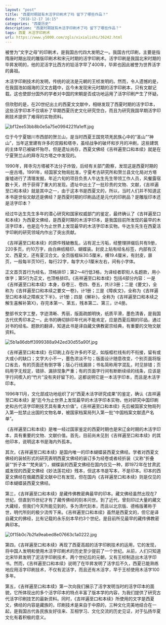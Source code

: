 ```yaml
---
layout: "post"
title: "西夏时期就有木活字印刷术了吗 留下了哪些作品？"
date: "2018-12-17 16:15"
categories: "西夏历史"
description: "西夏时期就有木活字印刷术了吗 留下了哪些作品？"
tags: 西夏 木活字印刷术
url: https://www.y5000.com/zgls/xixialishi/36242.html
---
```






被誉为“文字之母”的印刷术，是我国古代四大发明之一。我国古代印刷，主要是指隋唐时期出现的雕版印刷术和宋元时期的活字印刷术。活字印刷是我国北宋时期的毕昇发明的，他的泥活字比西方的铅活字早了400年，毕昇也因此被誉为世界活字的鼻祖。

木活字印刷技术的发明，传统的说法是元朝的王桢发明的。然而，令人遗憾的是，在我国浩如烟海的汉文古籍中，迄今未发现宋元时期的活字印刷本，只有文献记载。这也使部分国外的学者对中国的宋朝是否成功地运用了活字印刷产生了怀疑。

但欣慰的是，在20世纪出土的西夏文文献中，相继发现了西夏时期的活字印本，这些活字印本不仅填补了早期西夏历史文化研究空白，而且为研究我国早期活字印刷技术提供了难得的实物资料。

![bf12ee53bb8b0e5a75e0994221fa1eff.jpg](https://img.y5000.com/uploads/allimg/181030/bf12ee53bb8b0e5a75e0994221fa1eff.jpg)

位于今宁夏银川市西部的贺兰山，是当时西夏王国党项羌民族心中的“圣山”“神山”，当年这里建有许多的宫殿和塔寺，虽经战争的破坏和岁月的冲刷，这些建筑的主体早已被破坏殆尽，但是遗址尚存，西夏文佛经《吉祥遍至口和本续》就是在宁夏贺兰山的拜寺沟方塔之中发现的。

1990年，拜寺沟方塔被不法分子炸毁，后经有关部门勘察，发现这是西夏时期的一座古塔。1991年，经国家文物局批准，宁夏考古研究所和贺兰县文化局对方塔废墟进行了清理发掘，年近六旬的项目负责人牛达生先生带领工作人员，风餐露宿数十天，终于获得了重大的发现。遗址中出土了一批珍贵的文物、文献，《吉祥遍至口和本续》就是其中之一，由于这本书是西夏文的，所以，当时人们并不知道这本书是世俗文献还是佛经？是西夏时期的印刷品还是元代的印刷品？是雕版印本还是活字印本？

经过牛达生先生多年的潜心研究和国家权威部门的鉴定，最终确认了《吉祥遍至口和本续》为西夏文佛经，是西夏时期的木活字印本，是我国目前所发现的最早的木活字印本，也是迄今为止世界上发现最早的木活字印本实物。牛达生先生在西夏活字印刷的研究领域内作出了突出贡献。

《吉祥遍至口和本续》的原件残破散乱，沾有泥土污垢，经整理拼缀后共有9册，220多页，约10万字，由白麻纸精印，蝴蝶装。封皮上贴有经名标签，内部有汉文、西夏文，还有夏汉合文。全页版框纵30.5厘米，横19.4厘米，有封皮，扉页，一般每半页10行，每行22字，每字大小1厘米左右，间有小字体。

正文首页首行为经名，顶格排印；第2～4行低3格，为译经者职衔人名题款，用小体字；第5行为正文，也顶格排印。《吉祥遍至口和本续》包括4部分内容：一是《吉祥遍至口和本续》本身，存卷三、卷四、卷五，共计3册；二是《要文》，全称为《吉祥遍至口和本续之要文一卷》，计1册；三是《障疾文》，全称为《吉祥遍至口和本续之障疾文下半》，计1册；四是《解补》，全称为《吉祥遍至口和本续之解生喜解补第X》，存完本第一、第五，残本第二、第三，计4册。

整部书文字工整，字迹清晰、秀丽，版面疏朗明快，纸质平滑，墨色清香，是我国古代优秀印本之一。此书的确切排印年代尚不能肯定，应是西夏后期的印品，通过对书的经名、题款的翻译，知道此书是译自藏文佛教密宗经典，有重要的文物文献资料。

![5b1a86dbff3999388a942ed30d55a90f.jpg](https://img.y5000.com/uploads/allimg/181030/5b1a86dbff3999388a942ed30d55a90f.jpg)

《吉祥遍至口和本续》在印刷上存在许多的不足，如版框栏线有的不衔接，留有或大或小的缺口；文字大小不一，墨色浓淡不匀；版面设计随意改变，个别页面将版口省去，有的页面还有倒字等；版心行线漏排；书名简称用字混乱，时见排错；页码用字无规定，错排、漏排现象严重；有的页面字行间有断断续续的线条，应该是字行间楔入的“竹片”没有夹好留下的，这都说明它是一本活字印本，而且是木活字印本。

1996年11月，文化部成功地组织了对“西夏木活字研究成果”的鉴定，确认《吉祥遍至口和本续》是“迄今为止世界上发现最早的木活字印本实物，他对研究中国印刷史和古代活字印刷技艺具有重大价值”。《吉祥遍至口和本续》先后被国家文物局列入第一批禁止出国的文物名单，被国家档案局列入第一批“中国档案文献遗产名单”。

《吉祥遍至口和本续》是唯一经过国家鉴定的西夏时期也是宋辽金时期的木活字印本，具有重要的文物、文献价值。首先，目前尚未见到《吉祥遍至口和本续》的其他印本，说明这本书是海内外孤本。

其次，《吉祥遍至口和本续》是国内唯一的印本蝴蝶装西夏文佛经。学者对西夏文佛经的装帧形式的研究表明西夏文佛经的装订多为经卷或者经折装（又称“折叠装”“折子本”“梵夹装”），蝴蝶装的西夏文佛经在国内仅见一种，即1972年在甘肃武威发现的西夏文佛经《妙法莲花经》残本，但这本书是写本，不是印本。印本的西夏文佛经在俄藏西夏文献中已有发现，但在国内《吉祥遍至口和本续》则是仅见的印本蝴蝶装西夏文佛经。

第三，《吉祥遍至口和本续》是藏传佛教密典最早的印本。藏文佛经虽然出现在7世纪，但直到15世纪才有了藏传佛经的刻本问世。到了近代，曾刻印过大量的藏文大藏经，但我们今天所能见到的，多为清代刻本，而且以北京版、德格版著称于世，明代所刻的极少流传下来。《吉祥遍至口和本续》虽然是西夏文的，但它是译自藏文的佛经，比有记载的永乐刻本早约3个世纪，是目前所见最早的藏传佛教密典印本。

![0f15b0c7b2fa9eabed8e07663c1a0222.jpg](https://img.y5000.com/uploads/allimg/181030/0f15b0c7b2fa9eabed8e07663c1a0222.jpg)

第四，《吉祥遍至口和本续》再现了西夏高超的活字印刷技术的运用，它的发现，将中国人发明和使用木活字印刷术的历史至少提前了一个世纪。从前，人们只知道北宋毕昇发明了泥活字印刷技术，两个世纪后的元朝，又有王桢制造出木活字印书。然而，《吉祥遍至口和本续》说明了在毕昇发明了活字后不久，西夏已能熟练地应用活字印刷技术，不仅有泥活字，而且还有木活字，早于王桢使用木活字100多年。

第五，《吉祥遍至口和本续》第一次向我们展示了活字发明当时的活字印本的面貌，它所体现出的多个活字印本的特点丰富了版本学的内容，为我们提供了研究古代活字印刷技艺的最新资料。同时，《吉祥遍至口和本续》所使用的文字是西夏文，佛经的内容是藏族的，印刷技术是来自于中原的，三种文化完美地结合在一起，是我国古代各民族友好往来、互相学习、文化交流的历史见证，对于弘扬华夏文化有着积极的意义。
